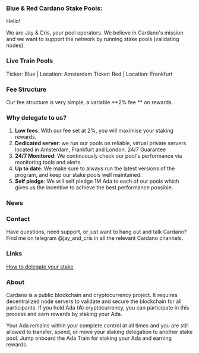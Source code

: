 ### Blue & Red Cardano Stake Pools:

Hello!

We are Jay & Cris, your pool operators. We believe in Cardano's mission and we want to support the network by running stake pools (validating nodes).

### Live Train Pools

 Ticker: Blue | Location: Amsterdam
 Ticker: Red | Location: Frankfurt 

### Fee Structure

Our fee structure is very simple, a variable **2%  fee ** on rewards.

### Why delegate to us?

 1. **Low fees**: With our fee set at 2%, you will maximise your staking rewards.
 2. **Dedicated server**: we run our pools on reliable, virtual private servers located in Amsterdam, Frankfurt and London. 24/7 Guarantee
 3. **24/7 Monitored**: We continuously check our pool's performance via monitoring tools and alerts.
 4. **Up to date**: We make sure to always run the latest versions of the program, and keep our stake pools well maintained.
 5. **Self pledge**: We will self pledge 1M Ada to each of our pools which gives us the incentive to achieve the best performance possible.

### News


### Contact

Have questions, need support, or just want to hang out and talk Cardano? Find me on telegram @jay_and_cris in all the relevant Cardano channels.

### Links

[How to delegate your stake](https://staking.cardano.org/en/delegation/)

### About

Cardano is a public blockchain and cryptocurrency project. It requires decentralized node servers to validate and secure the blockchain for all participants. If you hold Ada (₳) cryptocurrency, you can participate in this process and earn rewards by staking your Ada. 

Your Ada remains within your complete control at all times and you are still allowed to transfer, spend, or move your staking delegation to another stake pool. Jump onboard the Ada Train for staking your Ada and earning rewards.
